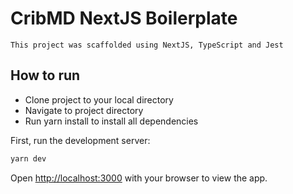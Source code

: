 # CribMD NextJS Boilerplate

`This project was scaffolded using NextJS, TypeScript and Jest` 

## How to run

* Clone project to your local directory
* Navigate to project directory
* Run yarn install to install all dependencies

First, run the development server:

```bash
yarn dev
```

Open [http://localhost:3000](http://localhost:3000) with your browser to view the app.